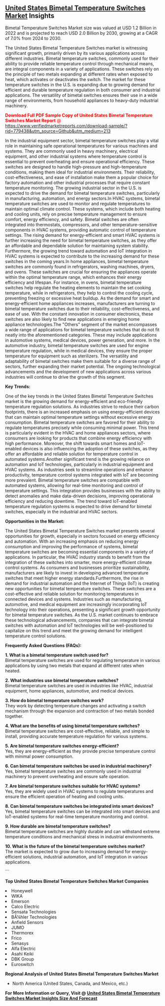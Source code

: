 <h2><a href="https://www.verifiedmarketreports.com/download-sample/?rid=779438&amp;utm_source=Github&amp;utm_medium=213" target="_blank">United States Bimetal Temperature Switches Market</a> Insights</h2><p>Bimetal Temperature Switches Market size was valued at USD 1.2 Billion in 2022 and is projected to reach USD 2.0 Billion by 2030, growing at a CAGR of 7.0% from 2024 to 2030.</p><p><p>The United States Bimetal Temperature Switches market is witnessing significant growth, primarily driven by its various applications across different industries. Bimetal temperature switches, commonly used for their ability to provide reliable temperature control through mechanical means, are integral components in a variety of applications. These switches rely on the principle of two metals expanding at different rates when exposed to heat, which activates or deactivates the switch. The market for these temperature switches in the U.S. is expanding due to growing demand for efficient and durable temperature regulation in both consumer and industrial applications. The versatility of bimetal switches ensures their use in a wide range of environments, from household appliances to heavy-duty industrial machinery.<p><span class=""><span style="color: #ff0000;"><strong>Download Full PDF Sample Copy of United States Bimetal Temperature Switches Market Report</strong> @ </span><a href="https://www.verifiedmarketreports.com/download-sample/?rid=779438&amp;utm_source=Github&amp;utm_medium=213" target="_blank">https://www.verifiedmarketreports.com/download-sample/?rid=779438&amp;utm_source=Github&amp;utm_medium=213</a></span></p></p><p>In the industrial equipment sector, bimetal temperature switches play a vital role in maintaining safe operational temperatures for various machines and systems. They are commonly used in heavy machinery, electrical equipment, and other industrial systems where temperature control is essential to prevent overheating and ensure operational efficiency. These switches are designed to handle high-pressure and high-temperature conditions, making them ideal for industrial environments. Their reliability, cost-effectiveness, and ease of installation make them a popular choice for factory automation and other industrial processes that require constant temperature monitoring. The growing industrial sector in the U.S. is expected to drive the demand for bimetal temperature switches, particularly in manufacturing, automation, and energy sectors.In HVAC systems, bimetal temperature switches are used to monitor and regulate temperatures to maintain optimal climate control. These systems, which include both heating and cooling units, rely on precise temperature management to ensure comfort, energy efficiency, and safety. Bimetal switches are often integrated into thermostats, compressors, and other temperature-sensitive components in HVAC systems, providing automatic control of temperature settings. The rising demand for energy-efficient and smart HVAC systems is further increasing the need for bimetal temperature switches, as they offer an affordable and dependable solution for maintaining system stability. Furthermore, the growing trend toward automation and IoT integration in HVAC systems is expected to contribute to the increasing demand for these switches in the coming years.In home appliances, bimetal temperature switches are commonly found in refrigerators, washing machines, dryers, and ovens. These switches are crucial for ensuring the appliances operate within the optimal temperature range, which enhances their energy efficiency and lifespan. For instance, in ovens, bimetal temperature switches help regulate the heating elements to maintain the set cooking temperature, while in refrigerators, they help to control the cooling cycle, preventing freezing or excessive heat buildup. As the demand for smart and energy-efficient home appliances increases, manufacturers are turning to bimetal temperature switches due to their reliability, cost-effectiveness, and ease of use. With the constant innovation in consumer electronics, these switches are also likely to find new applications in emerging home appliance technologies.The "Others" segment of the market encompasses a wide range of applications for bimetal temperature switches that do not fit neatly into the aforementioned categories. These may include applications in automotive systems, medical devices, power generation, and more. In the automotive industry, bimetal temperature switches are used for engine temperature regulation, while in medical devices, they ensure the proper temperature for equipment such as sterilizers. The versatility and adaptability of bimetal switches make them suitable for a diverse range of sectors, further expanding their market potential. The ongoing technological advancements and the development of new applications across various industries will continue to drive the growth of this segment.<p><strong>Key Trends:</strong></p><p>One of the key trends in the United States Bimetal Temperature Switches market is the growing demand for energy-efficient and eco-friendly temperature regulation solutions. As industries strive to reduce their carbon footprints, there is an increased emphasis on using energy-efficient devices that can maintain optimal temperature settings without excessive energy consumption. Bimetal temperature switches are favored for their ability to regulate temperatures precisely while consuming minimal power. This trend is particularly evident in the HVAC and home appliances sectors, where consumers are looking for products that combine energy efficiency with high performance. Moreover, the shift towards smart homes and IoT-enabled devices is also influencing the adoption of these switches, as they offer an affordable and reliable solution for temperature control in automated systems.Another significant trend is the growing reliance on automation and IoT technologies, particularly in industrial equipment and HVAC systems. As industries seek to streamline operations and enhance productivity, temperature control systems integrated with IoT are becoming more prevalent. Bimetal temperature switches are compatible with automated systems, allowing for real-time monitoring and control of temperature settings. This integration provides businesses with the ability to detect anomalies and make data-driven decisions, improving operational efficiency and reducing downtime. The trend toward IoT-enabled temperature regulation systems is expected to drive demand for bimetal switches, especially in the industrial and HVAC sectors.<p><strong>Opportunities in the Market:</strong></p><p>The United States Bimetal Temperature Switches market presents several opportunities for growth, especially in sectors focused on energy efficiency and automation. With an increasing emphasis on reducing energy consumption and improving the performance of systems, bimetal temperature switches are becoming essential components in a variety of applications. In particular, the HVAC industry stands to benefit from the integration of these switches into smarter, more energy-efficient climate control systems. As consumers and businesses prioritize sustainability, manufacturers are likely to invest in developing advanced temperature switches that meet higher energy standards.Furthermore, the rise in demand for industrial automation and the Internet of Things (IoT) is creating new opportunities for bimetal temperature switches. These switches are a cost-effective and reliable solution for monitoring temperatures in connected devices and systems. Industries such as manufacturing, automotive, and medical equipment are increasingly incorporating IoT technology into their operations, presenting a significant growth opportunity for bimetal temperature switches. As the U.S. market continues to embrace these technological advancements, companies that can integrate bimetal switches with automation and IoT technologies will be well-positioned to capitalize on this trend and meet the growing demand for intelligent temperature control solutions.<p><strong>Frequently Asked Questions (FAQs):</strong></p><p><strong>1. What is a bimetal temperature switch used for?</strong><br>Bimetal temperature switches are used for regulating temperature in various applications by using two metals that expand at different rates when heated.</p><p><strong>2. What industries use bimetal temperature switches?</strong><br>Bimetal temperature switches are used in industries like HVAC, industrial equipment, home appliances, automotive, and medical devices.</p><p><strong>3. How do bimetal temperature switches work?</strong><br>They work by detecting temperature changes and activating a switch mechanism through the expansion and contraction of two metals bonded together.</p><p><strong>4. What are the benefits of using bimetal temperature switches?</strong><br>Bimetal temperature switches are cost-effective, reliable, and simple to install, providing accurate temperature regulation for various systems.</p><p><strong>5. Are bimetal temperature switches energy-efficient?</strong><br>Yes, they are energy-efficient as they provide precise temperature control with minimal power consumption.</p><p><strong>6. Can bimetal temperature switches be used in industrial machinery?</strong><br>Yes, bimetal temperature switches are commonly used in industrial machinery to prevent overheating and ensure safe operation.</p><p><strong>7. Are bimetal temperature switches suitable for HVAC systems?</strong><br>Yes, they are widely used in HVAC systems to regulate temperatures and ensure the efficient operation of heating and cooling units.</p><p><strong>8. Can bimetal temperature switches be integrated into smart devices?</strong><br>Yes, bimetal temperature switches can be integrated into smart devices and IoT-enabled systems for real-time temperature monitoring and control.</p><p><strong>9. How durable are bimetal temperature switches?</strong><br>Bimetal temperature switches are highly durable and can withstand extreme temperature conditions and mechanical stress in industrial environments.</p><p><strong>10. What is the future of the bimetal temperature switches market?</strong><br>The market is expected to grow due to increasing demand for energy-efficient solutions, industrial automation, and IoT integration in various applications.</p>```</p><p><strong>Top United States Bimetal Temperature Switches Market Companies</strong></p><div data-test-id=""><p><li>Honeywell</li><li> WIKA</li><li> Emerson</li><li> Calco Electric</li><li> Sensata Technologies</li><li> BÃ¼hler Technologies</li><li> Anfield Sensors</li><li> JUMO</li><li> Thermorex</li><li> Frico</li><li> Senasys</li><li> Alfa Electric</li><li> Asahi Keiki</li><li> DBK Group</li><li> Euroswitch</li></p><div><strong>Regional Analysis of&nbsp;United States Bimetal Temperature Switches Market</strong></div><ul><li dir="ltr"><p dir="ltr">North America&nbsp;(United States, Canada, and Mexico, etc.)</p></li></ul><p><strong>For More Information or Query, Visit @&nbsp;</strong><strong><a href="https://www.verifiedmarketreports.com/product/bimetal-temperature-switches-market/?utm_source=Github&amp;utm_medium=213" target="_blank">United States Bimetal Temperature Switches Market Insights Size And Forecast</a></strong></p></div>
